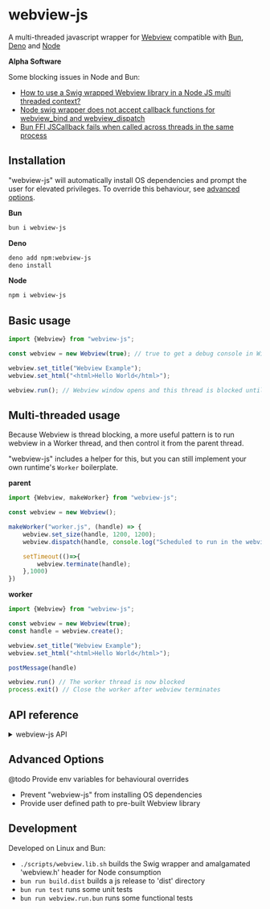# webview-js
A multi-threaded javascript wrapper for [Webview](https://github.com/webview/webview) compatible with [Bun](https://bun.sh/), [Deno](https://deno.com/) and [Node](https://nodejs.org/en)

**Alpha Software**

Some blocking issues in Node and Bun:
- [How to use a Swig wrapped Webview library in a Node JS multi threaded context?](https://github.com/webview/webview/issues/1227)
- [Node swig wrapper does not accept callback functions for webview_bind and webview_dispatch](https://github.com/webview/webview/issues/1228)
- [Bun FFI JSCallback fails when called across threads in the same process](https://github.com/oven-sh/bun/issues/15925)



## Installation
"webview-js" will automatically install OS dependencies and prompt the user for elevated privileges. To override this behaviour, see [advanced options](#advanced-options).

**Bun**
```bash
bun i webview-js
```
**Deno**
```bash
deno add npm:webview-js
deno install
```

**Node**
```bash
npm i webview-js
```



## Basic usage
```ts
import {Webview} from "webview-js";

const webview = new Webview(true); // true to get a debug console in Window

webview.set_title("Webview Example");
webview.set_html("<html>Hello World</html>");

webview.run(); // Webview window opens and this thread is blocked until the window is terminated
```

## Multi-threaded usage
Because Webview is thread blocking, a more useful pattern is to run webview in a Worker thread, and then control it from the parent thread.

"webview-js" includes a helper for this, but you can still implement your own runtime's `Worker` boilerplate.

**parent**
```js
import {Webview, makeWorker} from "webview-js";

const webview = new Webview();

makeWorker("worker.js", (handle) => {
    webview.set_size(handle, 1200, 1200);
    webview.dispatch(handle, console.log("Scheduled to run in the webview loop"));

    setTimeout(()=>{
        webview.terminate(handle);
    },1000)
})
```
**worker**
```js
import {Webview} from "webview-js";

const webview = new Webview(true);
const handle = webview.create();

webview.set_title("Webview Example");
webview.set_html("<html>Hello World</html>");

postMessage(handle)

webview.run() // The worker thread is now blocked
process.exit() // Close the worker after webview terminates
```

## API reference
<details>
<summary>webview-js API</summary>

```ts
    create(handle?: number, debug?: boolean): Pointer;

    /** Runs the main loop until it's terminated. */
    run(handle?: Pointer): void;

    /**
     * Updates the title of the native window.
     * @param title
     */
    set_title(handle: Pointer, title: string): void;
    set_title(title: string): void;

    /**
     * Navigates webview to the given URL. URL may be a properly encoded data URI.
     * @example ```
     * webview_navigate("https://github.com/webview/webview");
     * webview_navigate("data:text/html,%3Ch1%3EHello%3C%2Fh1%3E");
     * webview_navigate("data:text/html;base64,PGgxPkhlbGxvPC9oMT4=");
     * ```
     * @param url
     */
    navigate(pointer: Pointer, url: string): void;
    navigate(url: string): void;

    /**
     * Load HTML content into the webview.
     * @example ```
     * webview_set_html("<h1>Hello</h1>");
     * ```
     * @param html
     */
    set_html(handle: Pointer, html: string): void;
    set_html(html: string): void;

    /**
     * Updates the size of the native window.
     *
     * Remarks:
     *
     * Using HINT_MAX for setting the maximum window size is not supported with GTK 4
     * because X11-specific functions such as gtk_window_set_geometry_hints were removed.
     * This option has no effect when using GTK 4.
     * @param width
     * @param height
     * @param hints type size_hint
     */
    set_size(handle: Pointer, width: number, height: number, hints?: size_hint): void;
    set_size(width: number, height: number, hints?: size_hint): void;

    /**
     * Injects JavaScript code to be executed immediately upon loading a page.
     * The code will be executed before window.onload.
     * @param js
     */
    init(handle: Pointer, js: string): void;
    init(js: string): void;

    /**
     * Evaluates arbitrary JavaScript code.
     *
     * Use bindings if you need to communicate the result of the evaluation.
     * @param js
     */
    eval(handle: Pointer, js: string): void;
    eval(js: string): void;

    /**
     * Stops the main loop. It is safe to call this function from another other background thread.
     * @param handle The handle (pointer) of the webview instance to terminate
     */
    terminate: (handle: Pointer) => void;

    /**
     * Schedules a function to be invoked on the thread with the run/event loop.
     * Use this function e.g. to interact with the library or native handles.
     * @param userCB
     * @param userArg
     */
    dispatch: (handle: Pointer, userCB: userCB<void>, userArg?: any) => void;

    /**
     * Binds a function pointer to a new global JavaScript function.
     *
     * Internally, JS glue code is injected to create the JS function by the given name.
     * The callback function is passed a request identifier, a request string and a user-provided argument.
     * The request string is a JSON array of the arguments passed to the JS function.
     *
     * @param name
     * @param userCB
     * @param userArg
     */
    bind(handle: Pointer, name: string, userCB: userCB<any>, userArg?: any): void;
    bind(name: string, userCB: userCB<any>, userArg?: any): void;

    /**
     * Removes a binding created with {@link bind bind()}.
     * @param name
     */
    unbind(handle: Pointer, name: string): void;
    unbind(name: string): void;
    destroy(handle: Pointer): void;
```

</details>

## Advanced Options
@todo Provide env variables for behavioural overrides
- Prevent "webview-js" from installing OS dependencies
- Provide user defined path to pre-built Webview library

## Development
Developed on Linux and Bun:
- `./scripts/webview.lib.sh` builds the Swig wrapper and amalgamated 'webview.h' header for Node consumption
- `bun run build.dist` builds a js release to 'dist' directory
- `bun run test` runs some unit tests
- `bun run webview.run.bun` runs some functional tests

